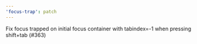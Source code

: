 ```yaml
---
'focus-trap': patch
---
```


Fix focus trapped on initial focus container with tabindex=-1 when pressing shift+tab (#363)
